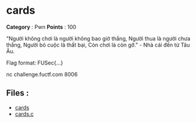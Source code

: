 # cards

**Category** : Pwn
**Points** : 100

"Người không chơi là người không bao giờ thắng, Người thua là người chưa thắng, Người bỏ cuộc là thất bại, Còn chơi là còn gỡ." - Nhà cái đến từ Tâu Âu.

Flag format: FUSec{...}

nc challenge.fuctf.com 8006

## Files : 
 - [cards](./cards)
 - [cards.c](./cards.c)